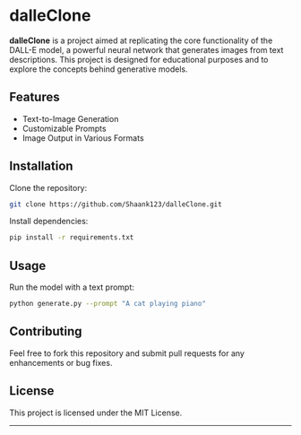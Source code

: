 # dalleClone

**dalleClone** is a project aimed at replicating the core functionality of the DALL-E model, a powerful neural network that generates images from text descriptions. This project is designed for educational purposes and to explore the concepts behind generative models.

## Features

- Text-to-Image Generation
- Customizable Prompts
- Image Output in Various Formats

## Installation

Clone the repository:

```bash
git clone https://github.com/Shaank123/dalleClone.git
```

Install dependencies:

```bash
pip install -r requirements.txt
```

## Usage

Run the model with a text prompt:

```bash
python generate.py --prompt "A cat playing piano"
```

## Contributing

Feel free to fork this repository and submit pull requests for any enhancements or bug fixes.

## License

This project is licensed under the MIT License.

---
